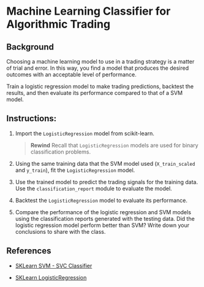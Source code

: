 # Machine Learning Classifier for Algorithmic Trading

## Background

Choosing a machine learning model to use in a trading strategy is a matter of trial and error. In this way, you find a model that produces the desired outcomes with an acceptable level of performance.

Train a logistic regression model to make trading predictions, backtest the results, and then evaluate its performance compared to that of a SVM model.

## Instructions:

1. Import the `LogisticRegression` model from scikit-learn.

    > **Rewind** Recall that `LogisticRegression` models are used for binary classification problems.

2. Using the same training data that the SVM model used (`X_train_scaled` and `y_train`), fit the `LogisticRegression` model.

3. Use the trained model to predict the trading signals for the training data. Use the `classification_report` module to evaluate the model.

4. Backtest the `LogisticRegression` model to evaluate its performance.

5. Compare the performance of the logistic regression and SVM models using the classification reports generated with the testing data.  Did the logistic regression model perform better than SVM? Write down your conclusions to share with the class.


## References

* [SKLearn SVM - SVC Classifier](https://scikit-learn.org/stable/modules/generated/sklearn.svm.SVC.html)

* [SKLearn LogisticRegression](https://scikit-learn.org/stable/modules/generated/sklearn.linear_model.LogisticRegression.html)


